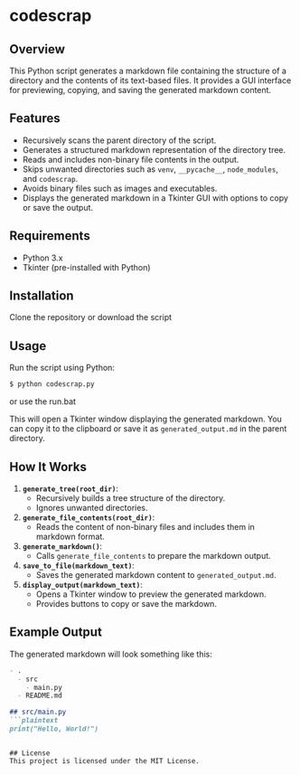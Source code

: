 # codescrap

## Overview
This Python script generates a markdown file containing the structure of a directory and the contents of its text-based files. It provides a GUI interface for previewing, copying, and saving the generated markdown content.

## Features
- Recursively scans the parent directory of the script.
- Generates a structured markdown representation of the directory tree.
- Reads and includes non-binary file contents in the output.
- Skips unwanted directories such as `venv`, `__pycache__`, `node_modules`, and `codescrap`.
- Avoids binary files such as images and executables.
- Displays the generated markdown in a Tkinter GUI with options to copy or save the output.

## Requirements
- Python 3.x
- Tkinter (pre-installed with Python)

## Installation
Clone the repository or download the script


## Usage
Run the script using Python:
```sh
$ python codescrap.py
```
or use the run.bat

This will open a Tkinter window displaying the generated markdown. You can copy it to the clipboard or save it as `generated_output.md` in the parent directory.

## How It Works
1. **`generate_tree(root_dir)`**:
   - Recursively builds a tree structure of the directory.
   - Ignores unwanted directories.
2. **`generate_file_contents(root_dir)`**:
   - Reads the content of non-binary files and includes them in markdown format.
3. **`generate_markdown()`**:
   - Calls `generate_file_contents` to prepare the markdown output.
4. **`save_to_file(markdown_text)`**:
   - Saves the generated markdown content to `generated_output.md`.
5. **`display_output(markdown_text)`**:
   - Opens a Tkinter window to preview the generated markdown.
   - Provides buttons to copy or save the markdown.

## Example Output
The generated markdown will look something like this:
```markdown
- .
  - src
    - main.py
  - README.md

## src/main.py
```plaintext
print("Hello, World!")
```
```

## License
This project is licensed under the MIT License.


